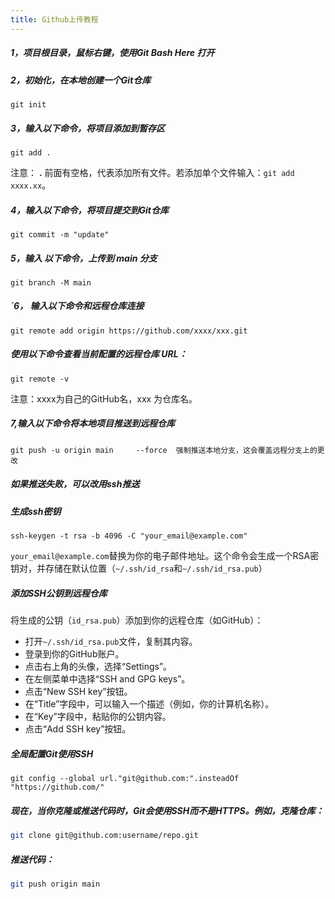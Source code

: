```yaml
---
title: Github上传教程
---
```




##### 1，项目根目录，鼠标右键，使用Git Bash Here 打开

##### 2，初始化，在本地创建一个Git仓库

```
git init
```

##### 3，输入以下命令，将项目添加到暂存区

```
git add .
```

注意： **.** 前面有空格，代表添加所有文件。若添加单个文件输入：`git add xxxx.xx`。

##### 4，输入以下命令，将项目提交到Git仓库

```
git commit -m "update"
```

##### 5，输入 以下命令，上传到 main 分支

```
git branch -M main
```

##### `6， 输入以下命令和远程仓库连接

```
git remote add origin https://github.com/xxxx/xxx.git
```

##### 使用以下命令查看当前配置的远程仓库 URL：

```
git remote -v
```

注意：xxxx为自己的GitHub名，xxx 为仓库名。

##### 7,输入以下命令将本地项目推送到远程仓库

```
git push -u origin main     --force  强制推送本地分支，这会覆盖远程分支上的更改
```

##### 如果推送失败，可以改用ssh推送

##### 生成ssh密钥

```
ssh-keygen -t rsa -b 4096 -C "your_email@example.com"
```

`your_email@example.com`替换为你的电子邮件地址。这个命令会生成一个RSA密钥对，并存储在默认位置（`~/.ssh/id_rsa`和`~/.ssh/id_rsa.pub`）

##### 添加SSH公钥到远程仓库

将生成的公钥（`id_rsa.pub`）添加到你的远程仓库（如GitHub）：

- 打开`~/.ssh/id_rsa.pub`文件，复制其内容。
- 登录到你的GitHub账户。
- 点击右上角的头像，选择“Settings”。
- 在左侧菜单中选择“SSH and GPG keys”。
- 点击“New SSH key”按钮。
- 在“Title”字段中，可以输入一个描述（例如，你的计算机名称）。
- 在“Key”字段中，粘贴你的公钥内容。
- 点击“Add SSH key”按钮。

##### 全局配置Git使用SSH

```
git config --global url."git@github.com:".insteadOf "https://github.com/"
```

##### 现在，当你克隆或推送代码时，Git会使用SSH而不是HTTPS。例如，克隆仓库：

```bash
git clone git@github.com:username/repo.git
```

##### 推送代码：

```bash
git push origin main
```
